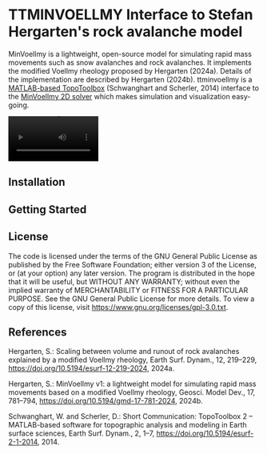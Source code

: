 # TTMINVOELLMY Interface to Stefan Hergarten's rock avalanche model

MinVoellmy is a lightweight, open-source model for simulating rapid mass movements such as snow avalanches and rock avalanches. It implements the modified Voellmy rheology proposed by Hergarten (2024a). Details of the implementation are described by Hergarten (2024b). ttminvoellmy is a [MATLAB-based TopoToolbox](https://github.com/TopoToolbox/topotoolbox3) (Schwanghart and Scherler, 2014) interface to the [MinVoellmy 2D solver](http://hergarten.at/minvoellmy/) which makes simulation and visualization easy-going. 

<video src="./video/eiger_landslide.mp4" width=180></video>

## Installation

<instructions>

## Getting Started

<pointer to gettingStarted.mlx file>

## License

The code is licensed under the terms of the GNU General Public License as published by the Free Software Foundation; either version 3 of the License, or (at your option) any later version. The program is distributed in the hope that it will be useful, but WITHOUT ANY WARRANTY; without even the implied warranty of MERCHANTABILITY or FITNESS FOR A PARTICULAR PURPOSE. See the GNU General Public License for more details. To view a copy of this license, visit https://www.gnu.org/licenses/gpl-3.0.txt. 

## References

Hergarten, S.: Scaling between volume and runout of rock avalanches explained by a modified Voellmy rheology, Earth Surf. Dynam., 12, 219–229, https://doi.org/10.5194/esurf-12-219-2024, 2024a. 

Hergarten, S.: MinVoellmy v1: a lightweight model for simulating rapid mass movements based on a modified Voellmy rheology, Geosci. Model Dev., 17, 781–794, https://doi.org/10.5194/gmd-17-781-2024, 2024b. 

Schwanghart, W. and Scherler, D.: Short Communication: TopoToolbox 2 – MATLAB-based software for topographic analysis and modeling in Earth surface sciences, Earth Surf. Dynam., 2, 1–7, https://doi.org/10.5194/esurf-2-1-2014, 2014. 


